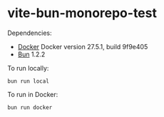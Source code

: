 # vite-bun-monorepo-test

Dependencies:

- [Docker](https://www.docker.com/get-started/) Docker version 27.5.1, build 9f9e405
- [Bun](https://bun.sh/) 1.2.2

To run locally:

```
bun run local
```

To run in Docker:

```
bun run docker
```
